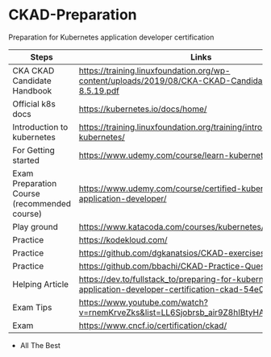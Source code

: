 # CKAD-Preparation
Preparation for Kubernetes application developer certification


| Steps | Links |
| ------ | ------ |
| CKA CKAD Candidate Handbook | https://training.linuxfoundation.org/wp-content/uploads/2019/08/CKA-CKAD-Candidate-Handbook-8.5.19.pdf |
| Official k8s docs | https://kubernetes.io/docs/home/ |
| Introduction to kubernetes | https://training.linuxfoundation.org/training/introduction-to-kubernetes/ |
| For Getting started | https://www.udemy.com/course/learn-kubernetes/ |
| Exam Preparation Course (recommended course) | https://www.udemy.com/course/certified-kubernetes-application-developer/ |
| Play ground | https://www.katacoda.com/courses/kubernetes/playground |
| Practice | https://kodekloud.com/ |
| Practice | https://github.com/dgkanatsios/CKAD-exercises |
| Practice | https://github.com/bbachi/CKAD-Practice-Questions |
| Helping Article | https://dev.to/fullstack_to/preparing-for-kubernetes-application-developer-certification-ckad-54e0 |
| Exam Tips | https://www.youtube.com/watch?v=rnemKrveZks&list=LL6Sjobrsb_air9Z8hIBtyHA&index=3&t=0s |
| Exam | https://www.cncf.io/certification/ckad/ |

* All The Best
